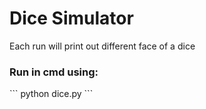# Dice Simulator
  <p>Each run will print out different face of a dice</p>
<h3>Run in cmd using:</h3>
 ```
 python dice.py
 ```
 

